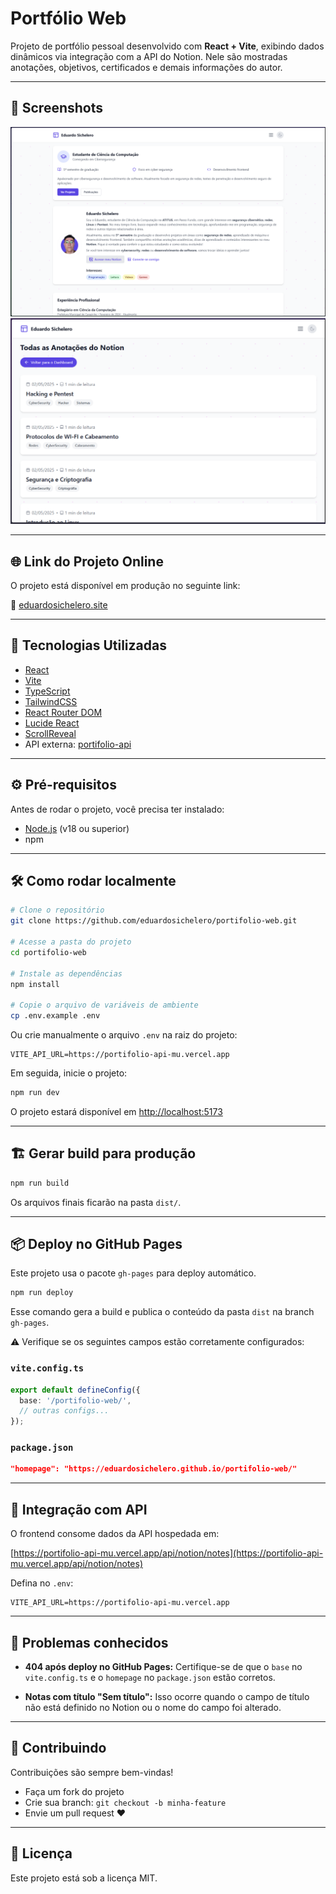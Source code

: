 # Portfólio Web

Projeto de portfólio pessoal desenvolvido com **React + Vite**, exibindo dados dinâmicos via integração com a API do Notion. Nele são mostradas anotações, objetivos, certificados e demais informações do autor.

---

## 📸 Screenshots

>
![Página Inicial](./src/images/homePage.png)
![Exemplo de Nota](./src/images/notionNotes.png)

---

## 🌐 Link do Projeto Online

O projeto está disponível em produção no seguinte link:

🔗 [eduardosichelero.site](https://eduardosichelero.github.io/portifolio-web/)

---

## 🚀 Tecnologias Utilizadas

* [React](https://reactjs.org/)
* [Vite](https://vitejs.dev/)
* [TypeScript](https://www.typescriptlang.org/)
* [TailwindCSS](https://tailwindcss.com/)
* [React Router DOM](https://reactrouter.com/)
* [Lucide React](https://lucide.dev/)
* [ScrollReveal](https://scrollrevealjs.org/)
* API externa: [portifolio-api](https://portifolio-api-mu.vercel.app/)

---

## ⚙️ Pré-requisitos

Antes de rodar o projeto, você precisa ter instalado:

* [Node.js](https://nodejs.org/) (v18 ou superior)
* npm

---

## 🛠️ Como rodar localmente

```bash
# Clone o repositório
git clone https://github.com/eduardosichelero/portifolio-web.git

# Acesse a pasta do projeto
cd portifolio-web

# Instale as dependências
npm install

# Copie o arquivo de variáveis de ambiente
cp .env.example .env
```

Ou crie manualmente o arquivo `.env` na raiz do projeto:

```
VITE_API_URL=https://portifolio-api-mu.vercel.app
```

Em seguida, inicie o projeto:

```bash
npm run dev
```

O projeto estará disponível em [http://localhost:5173](http://localhost:5173)

---

## 🏗️ Gerar build para produção

```bash
npm run build
```

Os arquivos finais ficarão na pasta `dist/`.

---

## 📦 Deploy no GitHub Pages

Este projeto usa o pacote `gh-pages` para deploy automático.

```bash
npm run deploy
```

Esse comando gera a build e publica o conteúdo da pasta `dist` na branch `gh-pages`.

⚠️ Verifique se os seguintes campos estão corretamente configurados:

### `vite.config.ts`

```ts
export default defineConfig({
  base: '/portifolio-web/',
  // outras configs...
});
```

### `package.json`

```json
"homepage": "https://eduardosichelero.github.io/portifolio-web/"
```

---

## 🔗 Integração com API

O frontend consome dados da API hospedada em:

[https://portifolio-api-mu.vercel.app/api/notion/notes](https://portifolio-api-mu.vercel.app/api/notion/notes)

Defina no `.env`:

```
VITE_API_URL=https://portifolio-api-mu.vercel.app
```

---

## 🚾 Problemas conhecidos

* **404 após deploy no GitHub Pages:**
  Certifique-se de que o `base` no `vite.config.ts` e o `homepage` no `package.json` estão corretos.

* **Notas com título "Sem título":**
  Isso ocorre quando o campo de título não está definido no Notion ou o nome do campo foi alterado.

---

## 🤝 Contribuindo

Contribuições são sempre bem-vindas!

* Faça um fork do projeto
* Crie sua branch: `git checkout -b minha-feature`
* Envie um pull request ❤️

---

## 📄 Licença

Este projeto está sob a licença MIT.